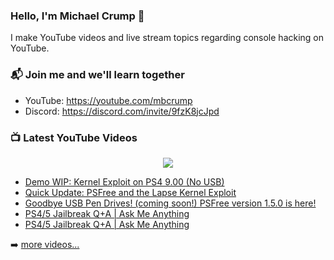 ### Hello, I'm Michael Crump 👋

I make YouTube videos and live stream topics regarding console hacking on YouTube. 

### 📬 Join me and we'll learn together

- YouTube: https://youtube.com/mbcrump
- Discord: https://discord.com/invite/9fzK8jcJpd

### 📺 Latest YouTube Videos

<div align="center">

[<img src="https://img.shields.io/badge/-Subscribe-red?style=for-the-badge&logo=youtube&logoColor=white"/>](https://www.youtube.com/c/mbcrump?sub_confirmation=1)

</div>

<!-- YOUTUBE:START -->
- [Demo WIP: Kernel Exploit on PS4 9.00 &lpar;No USB&rpar;](https://www.youtube.com/watch?v=OBhwUEF55CI)
- [Quick Update: PSFree and the Lapse Kernel Exploit](https://www.youtube.com/watch?v=L-2s3RDCmgc)
- [Goodbye USB Pen Drives! &lpar;coming soon!&rpar; PSFree version 1.5.0 is here!](https://www.youtube.com/watch?v=TJShiT43d5Q)
- [PS4/5 Jailbreak Q+A | Ask Me Anything](https://www.youtube.com/watch?v=5upSFOarl8o)
- [PS4/5 Jailbreak Q+A | Ask Me Anything](https://www.youtube.com/watch?v=7dxItQItxc8)
<!-- YOUTUBE:END -->

➡️ [more videos...](https://youtube.com/mbcrump)

